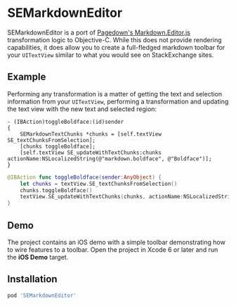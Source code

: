 SEMarkdownEditor
================

SEMarkdownEditor is a port of [Pagedown's Markdown.Editor.js](https://code.google.com/p/pagedown/source/browse/Markdown.Editor.js) transformation logic to Objective-C.  While this does not provide rendering capabilities, it does allow you to create a full-fledged markdown toolbar for your `UITextView` similar to what you would see on StackExchange sites.

Example
-------

Performing any transformation is a matter of getting the text and selection information from your `UITextView`, performing a transformation and updating the text view with the new text and selected region:

```objc
- (IBAction)toggleBoldface:(id)sender
{
    SEMarkdownTextChunks *chunks = [self.textView SE_textChunksFromSelection];
    [chunks toggleBoldface];
    [self.textView SE_updateWithTextChunks:chunks actionName:NSLocalizedString(@"markdown.boldface", @"Boldface")];
}
```

```swift
@IBAction func toggleBoldface(sender:AnyObject) {
	let chunks = textView.SE_textChunksFromSelection()
	chunks.toggleBoldface()
	textView.SE_updateWithTextChunks(chunks, actionName:NSLocalizedString("markdown.boldface", comment: "Boldface"))
}
```

Demo
----

The project contains an iOS demo with a simple toolbar demonstrating how to wire features to a toolbar.  Open the project in Xcode 6 or later and run the **iOS Demo** target.

Installation
------------

```ruby
pod 'SEMarkdownEditor'
```
